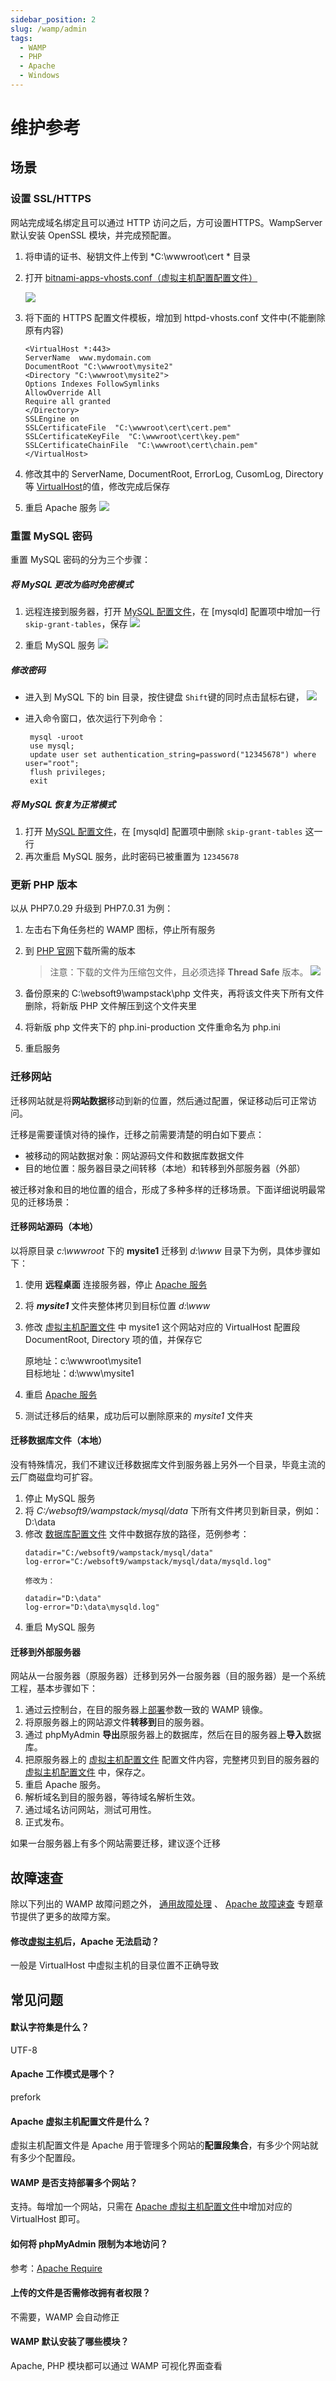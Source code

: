 ```yaml
---
sidebar_position: 2
slug: /wamp/admin
tags:
  - WAMP
  - PHP
  - Apache
  - Windows
---
```



# 维护参考

## 场景

### 设置 SSL/HTTPS

网站完成域名绑定且可以通过 HTTP 访问之后，方可设置HTTPS。WampServer 默认安装 OpenSSL 模块，并完成预配置。

1. 将申请的证书、秘钥文件上传到 *C:\wwwroot\cert * 目录

3. 打开 [bitnami-apps-vhosts.conf（虚拟主机配置配置文件）](../wamp#apache)

   ![](https://libs.websoft9.com/Websoft9/DocsPicture/zh/wamp/wamp-addmorevhostconfig-websoft9.png)

3. 将下面的 HTTPS 配置文件模板，增加到 httpd-vhosts.conf 文件中(不能删除原有内容)

    ```
    <VirtualHost *:443>
    ServerName  www.mydomain.com
    DocumentRoot "C:\wwwroot\mysite2"
    <Directory "C:\wwwroot\mysite2">
    Options Indexes FollowSymlinks
    AllowOverride All
    Require all granted
    </Directory>
    SSLEngine on
    SSLCertificateFile  "C:\wwwroot\cert\cert.pem"
    SSLCertificateKeyFile  "C:\wwwroot\cert\key.pem"
    SSLCertificateChainFile  "C:\wwwroot\cert\chain.pem"
    </VirtualHost>
    ```

4. 修改其中的 ServerName, DocumentRoot, ErrorLog, CusomLog, Directory等 [VirtualHost](../apache#virtualhost)的值，修改完成后保存

5. 重启 Apache 服务 
   ![](https://libs.websoft9.com/Websoft9/DocsPicture/zh/wamp/wamp-bitnami001-websoft9.png)

### 重置 MySQL 密码

重置 MySQL 密码的分为三个步骤：

##### 将 MySQL 更改为临时免密模式

1. 远程连接到服务器，打开 [MySQL 配置文件](../wamp#mysql)，在 [mysqld] 配置项中增加一行 `skip-grant-tables`，保存
   ![](https://libs.websoft9.com/Websoft9/DocsPicture/zh/wamp/wamp-addconfigtomysqld-websoft9.png)

2. 重启 MySQL 服务
   ![](https://libs.websoft9.com/Websoft9/DocsPicture/zh/wamp/wamp-managerservice-websoft9.png)

##### 修改密码 

- 进入到 MySQL 下的 bin 目录，按住键盘 `Shift`键的同时点击鼠标右键，
  ![](https://libs.websoft9.com/Websoft9/DocsPicture/zh/wamp/wamp-opencmdinbin-websoft9.png)

- 进入命令窗口，依次运行下列命令：
   ```
    mysql -uroot
    use mysql;
    update user set authentication_string=password("12345678") where user="root";
    flush privileges;
    exit
   ```

##### 将 MySQL 恢复为正常模式

1. 打开 [MySQL 配置文件](../wamp#mysql)，在 [mysqld] 配置项中删除 `skip-grant-tables` 这一行
2. 再次重启 MySQL 服务，此时密码已被重置为 `12345678`

### 更新 PHP 版本

以从 PHP7.0.29 升级到 PHP7.0.31 为例：

1. 左击右下角任务栏的 WAMP 图标，停止所有服务

2. 到 [PHP 官网](https://windows.php.net/download/)下载所需的版本 
   > 注意：下载的文件为压缩包文件，且必须选择 **Thread Safe** 版本。
   	![](https://libs.websoft9.com/Websoft9/DocsPicture/zh/wamp/wampserver-phpupdate-1-websoft9.png)

3. 备份原来的 C:\websoft9\wampstack\php 文件夹，再将该文件夹下所有文件删除，将新版 PHP 文件解压到这个文件夹里

4. 将新版 php 文件夹下的 php.ini-production 文件重命名为 php.ini

5. 重启服务


### 迁移网站

迁移网站就是将**网站数据**移动到新的位置，然后通过配置，保证移动后可正常访问。

迁移是需要谨慎对待的操作，迁移之前需要清楚的明白如下要点：

- 被移动的网站数据对象：网站源码文件和数据库数据文件  
- 目的地位置：服务器目录之间转移（本地）和转移到外部服务器（外部）

被迁移对象和目的地位置的组合，形成了多种多样的迁移场景。下面详细说明最常见的迁移场景：

#### 迁移网站源码（本地）

以将原目录 *c:\wwwroot* 下的 **mysite1** 迁移到 *d:\www* 目录下为例，具体步骤如下：

1. 使用 **远程桌面** 连接服务器，停止 [Apache 服务](/zh/admin-services.md#apache)
2. 将 ***mysite1*** 文件夹整体拷贝到目标位置 *d:\www*
3. 修改 [虚拟主机配置文件](/zh/stack-components.html#apache) 中 mysite1 这个网站对应的 VirtualHost 配置段 DocumentRoot, Directory 项的值，并保存它

   原地址：c:\wwwroot\mysite1  
   目标地址：d:\www\mysite1

4. 重启 [Apache 服务](/zh/admin-services.md#apache)
5. 测试迁移后的结果，成功后可以删除原来的 *mysite1* 文件夹

#### 迁移数据库文件（本地）

没有特殊情况，我们不建议迁移数据库文件到服务器上另外一个目录，毕竟主流的云厂商磁盘均可扩容。

1. 停止 MySQL 服务
2. 将 *C:/websoft9/wampstack/mysql/data* 下所有文件拷贝到新目录，例如：D:\data
3. 修改 [数据库配置文件](/zh/stack-components.md#mysql) 文件中数据存放的路径，范例参考：
	~~~
    datadir="C:/websoft9/wampstack/mysql/data"
    log-error="C:/websoft9/wampstack/mysql/data/mysqld.log"
        
    修改为：
    
    datadir="D:\data"
    log-error="D:\data\mysqld.log"
    ~~~
 4. 重启 MySQL 服务

#### 迁移到外部服务器

网站从一台服务器（原服务器）迁移到另外一台服务器（目的服务器）是一个系统工程，基本步骤如下：

1. 通过云控制台，在目的服务器上[部署](/zh/stack-deployment.md)参数一致的 WAMP 镜像。
2. 将原服务器上的网站源文件**转移到**目的服务器。
3. 通过 phpMyAdmin **导出**原服务器上的数据库，然后在目的服务器上**导入**数据库。
4. 把原服务器上的 [虚拟主机配置文件](/zh/stack-components.html#apache) 配置文件内容，完整拷贝到目的服务器的 [虚拟主机配置文件](/zh/stack-components.html#apache) 中，保存之。
5. 重启 Apache 服务。
5. 解析域名到目的服务器，等待域名解析生效。
5. 通过域名访问网站，测试可用性。
6. 正式发布。

如果一台服务器上有多个网站需要迁移，建议逐个迁移

## 故障速查

除以下列出的 WAMP 故障问题之外， [通用故障处理](../troubleshooting) 、 [Apache 故障速查](../apache/advanced#troubleshooting) 专题章节提供了更多的故障方案。 

#### 修改[虚拟主机](../wamp#path)后，Apache 无法启动？

一般是 VirtualHost 中虚拟主机的目录位置不正确导致

## 常见问题

#### 默认字符集是什么？

UTF-8

#### Apache 工作模式是哪个？

prefork

#### Apache 虚拟主机配置文件是什么？

虚拟主机配置文件是 Apache 用于管理多个网站的**配置段集合**，有多少个网站就有多少个配置段。

#### WAMP 是否支持部署多个网站？

支持。每增加一个网站，只需在 [Apache 虚拟主机配置文件](../wamp#apache)中增加对应的 VirtualHost 即可。

#### 如何将 phpMyAdmin 限制为本地访问？

参考：[Apache Require](../apache#require)

#### 上传的文件是否需修改拥有者权限？

不需要，WAMP 会自动修正

#### WAMP 默认安装了哪些模块？ 

Apache, PHP 模块都可以通过 WAMP 可视化界面查看


